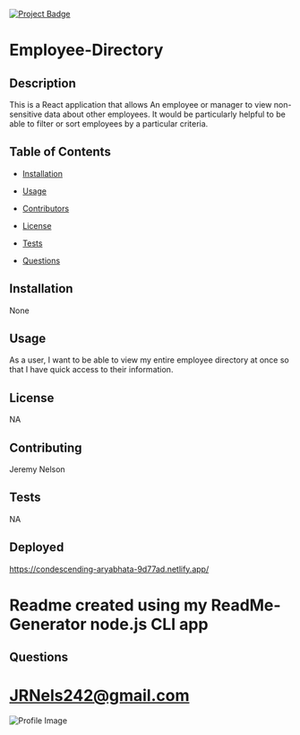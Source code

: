

[![Project Badge](https://img.shields.io/badge/Application-Awesome-green)](https://github.com/Swif242/ReadMe-Generator)
# Employee-Directory

## Description 
This is a React application that allows An employee or manager to view
non-sensitive data about other employees. It would be particularly
helpful to be able to filter or sort employees by a particular criteria.



## Table of Contents 

- [Installation](#installation)

- [Usage](#usage)

- [Contributors](#contributors)

- [License](#license)

- [Tests](#tests)

- [Questions](#questions)

## Installation 

None

## Usage 
As a user, I want to be able to view my entire employee directory at once so that I have quick access to their information.

## License 

NA

## Contributing 

Jeremy Nelson

## Tests 

NA

## Deployed
https://condescending-aryabhata-9d77ad.netlify.app/
# Readme created using my ReadMe-Generator node.js CLI app 

## Questions 
# JRNels242@gmail.com
![Profile Image](https://avatars3.githubusercontent.com/u/58095369?v=4)

